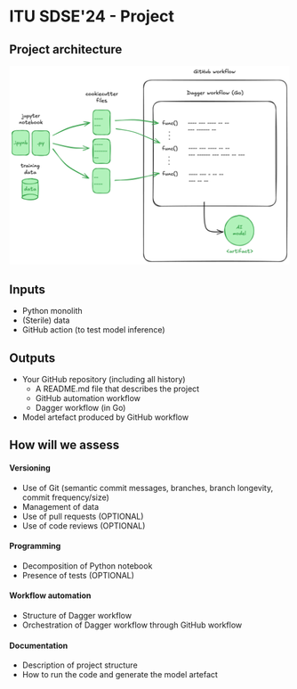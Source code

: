 # ITU SDSE'24 - Project


## Project architecture

![Project architecture](./docs/project-architecture.png)

## Inputs

- Python monolith
- (Sterile) data
- GitHub action (to test model inference)

## Outputs

- Your GitHub repository (including all history)
  - A README.md file that describes the project
  - GitHub automation workflow
  - Dagger workflow (in Go)
- Model artefact produced by GitHub workflow

## How will we assess

#### Versioning

- Use of Git (semantic commit messages, branches, branch longevity, commit frequency/size)
- Management of data
- Use of pull requests (OPTIONAL)
- Use of code reviews (OPTIONAL)

#### Programming

- Decomposition of Python notebook
- Presence of tests (OPTIONAL)

#### Workflow automation

- Structure of Dagger workflow
- Orchestration of Dagger workflow through GitHub workflow

#### Documentation

- Description of project structure
- How to run the code and generate the model artefact

